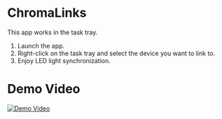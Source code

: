 # ChromaLinks

This app works in the task tray.

1. Launch the app.
2. Right-click on the task tray and select the device you want to link to.
3. Enjoy LED light synchronization.

# Demo Video

[![Demo Video](https://i.ytimg.com/an_webp/QBApBbkQu3M/mqdefault_6s.webp?du=3000&sqp=CMLukY4G&rs=AOn4CLATExko7ik2tKRdir35buKNEdOJzg)](https://www.youtube.com/watch?v=QBApBbkQu3M)
